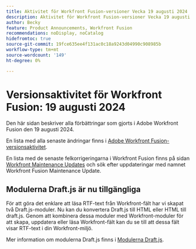 ```yaml
---
title: Aktivitet för Workfront Fusion-versioner Vecka 19 augusti 2024
description: Aktivitet för Workfront Fusion-versioner Vecka 19 augusti 2024
author: Becky
feature: Product Announcements, Workfront Fusion
recommendations: noDisplay, noCatalog
hidefromtoc: true
source-git-commit: 19fce635ee4f131ac0c18a9243d04990c908985b
workflow-type: tm+mt
source-wordcount: '149'
ht-degree: 0%

---
```


# Versionsaktivitet för Workfront Fusion: 19 augusti 2024

Den här sidan beskriver alla förbättringar som gjorts i Adobe Workfront Fusion den 19 augusti 2024.

En lista med alla senaste ändringar finns i [Adobe Workfront Fusion-versionsaktivitet](../../../product-announcements/product-releases/fusion-release-activity/fusion-release-activity.md).

En lista med de senaste felkorrigeringarna i Workfront Fusion finns på sidan [Workfront Maintenance Updates](https://experienceleague.adobe.com/docs/workfront-known-issues/releases/current-updates.html) och sök efter uppdateringar med namnet Workfront Fusion Maintenance Update.

## Modulerna Draft.js är nu tillgängliga

För att göra det enklare att läsa RTF-text från Workfront-fält har vi skapat två Draft.js-moduler. Nu kan du konvertera Draft.js till HTML eller HTML till draft.js. Genom att kombinera dessa moduler med Workfront-moduler för att skapa, uppdatera eller läsa Workfront-fält kan du se till att dessa fält visar RTF-text i din Workfront-miljö.

Mer information om modulerna Draft.js finns i [Modulerna Draft.js](/help/quicksilver/workfront-fusion/apps-and-their-modules/draft-js-modules.md).